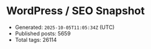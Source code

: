 # WordPress / SEO Snapshot

- Generated: `2025-10-05T11:05:34Z` (UTC)
- Published posts: 5659
- Total tags: 26114
